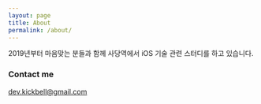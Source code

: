 ```yaml
---
layout: page
title: About
permalink: /about/
---
```


2019년부터 마음맞는 분들과 함께 사당역에서 iOS 기술 관련 스터디를 하고 있습니다. 


### Contact me

[dev.kickbell@gmail.com](dev.kickbell@gmail.com)
